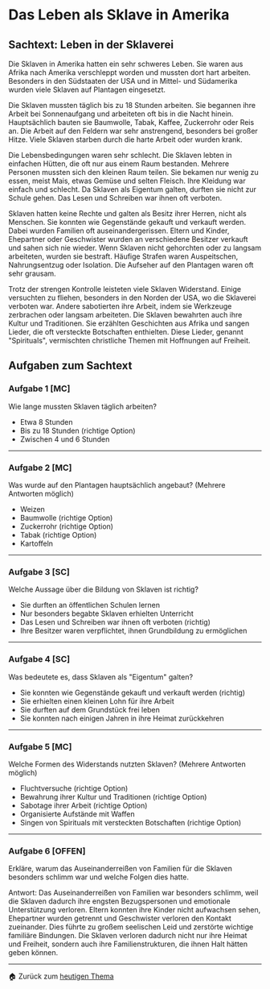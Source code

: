# Das Leben als Sklave in Amerika

## Sachtext: Leben in der Sklaverei

Die Sklaven in Amerika hatten ein sehr schweres Leben. Sie waren aus Afrika nach Amerika verschleppt worden und mussten dort hart arbeiten. Besonders in den Südstaaten der USA und in Mittel- und Südamerika wurden viele Sklaven auf Plantagen eingesetzt.

Die Sklaven mussten täglich bis zu 18 Stunden arbeiten. Sie begannen ihre Arbeit bei Sonnenaufgang und arbeiteten oft bis in die Nacht hinein. Hauptsächlich bauten sie Baumwolle, Tabak, Kaffee, Zuckerrohr oder Reis an. Die Arbeit auf den Feldern war sehr anstrengend, besonders bei großer Hitze. Viele Sklaven starben durch die harte Arbeit oder wurden krank.

Die Lebensbedingungen waren sehr schlecht. Die Sklaven lebten in einfachen Hütten, die oft nur aus einem Raum bestanden. Mehrere Personen mussten sich den kleinen Raum teilen. Sie bekamen nur wenig zu essen, meist Mais, etwas Gemüse und selten Fleisch. Ihre Kleidung war einfach und schlecht. Da Sklaven als Eigentum galten, durften sie nicht zur Schule gehen. Das Lesen und Schreiben war ihnen oft verboten.

Sklaven hatten keine Rechte und galten als Besitz ihrer Herren, nicht als Menschen. Sie konnten wie Gegenstände gekauft und verkauft werden. Dabei wurden Familien oft auseinandergerissen. Eltern und Kinder, Ehepartner oder Geschwister wurden an verschiedene Besitzer verkauft und sahen sich nie wieder. Wenn Sklaven nicht gehorchten oder zu langsam arbeiteten, wurden sie bestraft. Häufige Strafen waren Auspeitschen, Nahrungsentzug oder Isolation. Die Aufseher auf den Plantagen waren oft sehr grausam.

Trotz der strengen Kontrolle leisteten viele Sklaven Widerstand. Einige versuchten zu fliehen, besonders in den Norden der USA, wo die Sklaverei verboten war. Andere sabotierten ihre Arbeit, indem sie Werkzeuge zerbrachen oder langsam arbeiteten. Die Sklaven bewahrten auch ihre Kultur und Traditionen. Sie erzählten Geschichten aus Afrika und sangen Lieder, die oft versteckte Botschaften enthielten. Diese Lieder, genannt "Spirituals", vermischten christliche Themen mit Hoffnungen auf Freiheit.

## Aufgaben zum Sachtext

### Aufgabe 1 [MC]
Wie lange mussten Sklaven täglich arbeiten?
- Etwa 8 Stunden
- Bis zu 18 Stunden (richtige Option)
- Zwischen 4 und 6 Stunden
---

### Aufgabe 2 [MC]
Was wurde auf den Plantagen hauptsächlich angebaut? (Mehrere Antworten möglich)
- Weizen
- Baumwolle (richtige Option)
- Zuckerrohr (richtige Option)
- Tabak (richtige Option)
- Kartoffeln
---

### Aufgabe 3 [SC]
Welche Aussage über die Bildung von Sklaven ist richtig?
- Sie durften an öffentlichen Schulen lernen
- Nur besonders begabte Sklaven erhielten Unterricht
- Das Lesen und Schreiben war ihnen oft verboten (richtig)
- Ihre Besitzer waren verpflichtet, ihnen Grundbildung zu ermöglichen
---

### Aufgabe 4 [SC]
Was bedeutete es, dass Sklaven als "Eigentum" galten?
- Sie konnten wie Gegenstände gekauft und verkauft werden (richtig)
- Sie erhielten einen kleinen Lohn für ihre Arbeit
- Sie durften auf dem Grundstück frei leben
- Sie konnten nach einigen Jahren in ihre Heimat zurückkehren
---

### Aufgabe 5 [MC]
Welche Formen des Widerstands nutzten Sklaven? (Mehrere Antworten möglich)
- Fluchtversuche (richtige Option)
- Bewahrung ihrer Kultur und Traditionen (richtige Option)
- Sabotage ihrer Arbeit (richtige Option)
- Organisierte Aufstände mit Waffen
- Singen von Spirituals mit versteckten Botschaften (richtige Option)
---

### Aufgabe 6 [OFFEN]
Erkläre, warum das Auseinanderreißen von Familien für die Sklaven besonders schlimm war und welche Folgen dies hatte.

Antwort: Das Auseinanderreißen von Familien war besonders schlimm, weil die Sklaven dadurch ihre engsten Bezugspersonen und emotionale Unterstützung verloren. Eltern konnten ihre Kinder nicht aufwachsen sehen, Ehepartner wurden getrennt und Geschwister verloren den Kontakt zueinander. Dies führte zu großem seelischen Leid und zerstörte wichtige familiäre Bindungen. Die Sklaven verloren dadurch nicht nur ihre Heimat und Freiheit, sondern auch ihre Familienstrukturen, die ihnen Halt hätten geben können.

---

🏠 Zurück zum [heutigen Thema](Auswirkungen_des_Kolonialismus_heute)

